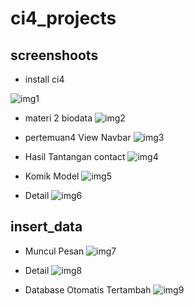 # ci4_projects

## screenshoots

- install ci4

![img1](screen/02.jpg)

- materi 2 biodata
![img2](screen/03.jpg)

- pertemuan4 View Navbar
![img3](screen/01.jpg)

- Hasil Tantangan contact
![img4](screen/04.jpg)

- Komik Model
![img5](screen/05.jpg)

- Detail
![img6](screen/06.jpg)

## insert_data

- Muncul Pesan
![img7](screen/07.PNG)

- Detail
![img8](screen/08.PNG)

- Database Otomatis Tertambah
![img9](sreen/img09.PNG)
